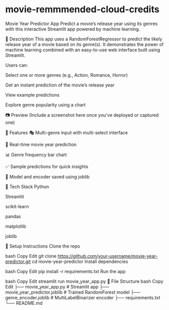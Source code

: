 # movie-remmmended-cloud-credits
Movie Year Predictor App
Predict a movie’s release year using its genres with this interactive Streamlit app powered by machine learning.




📌 Description
This app uses a RandomForestRegressor to predict the likely release year of a movie based on its genre(s). It demonstrates the power of machine learning combined with an easy-to-use web interface built using Streamlit.

Users can:

Select one or more genres (e.g., Action, Romance, Horror)

Get an instant prediction of the movie’s release year

View example predictions

Explore genre popularity using a chart

📷 Preview
(Include a screenshot here once you've deployed or captured one)

🚀 Features
🎭 Multi-genre input with multi-select interface

🔮 Real-time movie year prediction

📊 Genre frequency bar chart

✅ Sample predictions for quick insights

💾 Model and encoder saved using joblib

🧠 Tech Stack
Python

Streamlit

scikit-learn

pandas

matplotlib

joblib

🔧 Setup Instructions
Clone the repo

bash
Copy
Edit
git clone https://github.com/your-username/movie-year-predictor.git
cd movie-year-predictor
Install dependencies

bash
Copy
Edit
pip install -r requirements.txt
Run the app

bash
Copy
Edit
streamlit run movie_year_app.py
📁 File Structure
bash
Copy
Edit
├── movie_year_app.py           # Streamlit app
├── movie_year_predictor.joblib # Trained RandomForest model
├── genre_encoder.joblib        # MultiLabelBinarizer encoder
├── requirements.txt
└── README.md
